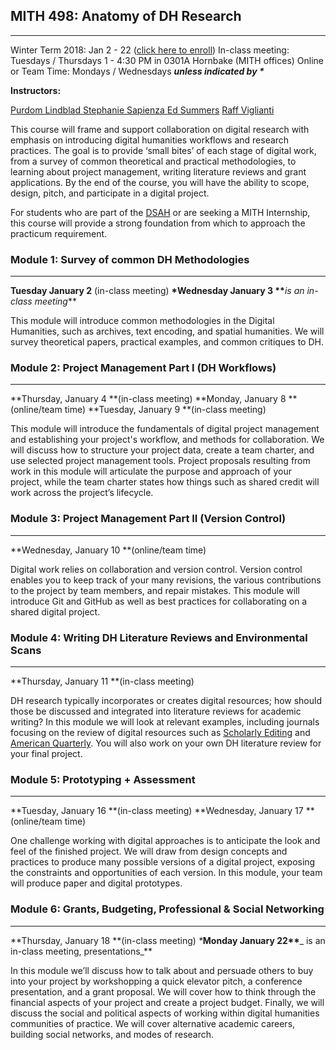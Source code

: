 ## **MITH 498: Anatomy of DH Research**

---

Winter Term 2018: Jan 2 - 22 ([click here to enroll](http://bit.ly/2AGaDi7)) In-class meeting: Tuesdays / Thursdays 1 - 4:30 PM in 0301A Hornbake (MITH offices) Online or Team Time: Mondays / Wednesdays **_unless indicated by \*_**

**Instructors:**

[Purdom Lindblad](http://mith.umd.edu/people/person/purdom-lindblad/)[ ](mailto:purdom@umd.edu)[Stephanie Sapienza](http://mith.umd.edu/people/person/stephanie-sapienza/)[ ](mailto:sapienza@umd.edu)[Ed Summers](http://mith.umd.edu/people/person/ed-summers/) [Raff Viglianti](http://mith.umd.edu/people/person/raffaele-viglianti/)

This course will frame and support collaboration on digital research with emphasis on introducing digital humanities workflows and research practices. The goal is to provide ‘small bites’ of each stage of digital work, from a survey of common theoretical and practical methodologies, to learning about project management, writing literature reviews and grant applications. By the end of the course, you will have the ability to scope, design, pitch, and participate in a digital project.

For students who are part of the [DSAH](http://dsah.umd.edu/) or are seeking a MITH Internship, this course will provide a strong foundation from which to approach the practicum requirement.

### **Module 1:** **Survey of common DH Methodologies**

---

**Tuesday January 2** (in-class meeting) **\*Wednesday January 3 \*\***_is an in-class meeting_\*\*

This module will introduce common methodologies in the Digital Humanities, such as archives, text encoding, and spatial humanities. We will survey theoretical papers, practical examples, and common critiques to DH.

### **Module 2: Project Management Part I (DH Workflows)**

---

**Thursday, January 4 **(in-class meeting) **Monday, January 8 **(online/team time) **Tuesday, January 9 **(in-class meeting)

This module will introduce the fundamentals of digital project management and establishing your project's workflow, and methods for collaboration. We will discuss how to structure your project data, create a team charter, and use selected project management tools. Project proposals resulting from work in this module will articulate the purpose and approach of your project, while the team charter states how things such as shared credit will work across the project’s lifecycle.

### **Module 3: Project Management Part II (Version Control)**

---

**Wednesday, January 10 **(online/team time)

Digital work relies on collaboration and version control. Version control enables you to keep track of your many revisions, the various contributions to the project by team members, and repair mistakes. This module will introduce Git and GitHub as well as best practices for collaborating on a shared digital project.

### **Module 4: Writing DH Literature Reviews and Environmental Scans**

---

**Thursday, January 11 **(in-class meeting)

DH research typically incorporates or creates digital resources; how should those be discussed and integrated into literature reviews for academic writing? In this module we will look at relevant examples, including journals focusing on the review of digital resources such as [Scholarly Editing](http://scholarlyediting.org) and [American Quarterly](https://www.americanquarterly.org/). You will also work on your own DH literature review for your final project.

### **Module 5: Prototyping + Assessment**

---

**Tuesday, January 16 **(in-class meeting) **Wednesday, January 17 **(online/team time)

One challenge working with digital approaches is to anticipate the look and feel of the finished project. We will draw from design concepts and practices to produce many possible versions of a digital project, exposing the constraints and opportunities of each version. In this module, your team will produce paper and digital prototypes.

### **Module 6: Grants, Budgeting, Professional & Social Networking**

---

**Thursday, January 18 **(in-class meeting) _\*_**Monday January 22\*\***_ is an in-class meeting, presentations_\*\*

In this module we’ll discuss how to talk about and persuade others to buy into your project by workshopping a quick elevator pitch, a conference presentation, and a grant proposal. We will cover how to think through the financial aspects of your project and create a project budget. Finally, we will discuss the social and political aspects of working within digital humanities communities of practice. We will cover alternative academic careers, building social networks, and modes of research.